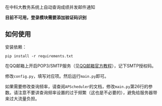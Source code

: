 在中科大教务系统上自动查询成绩并发邮件通知

**目前不可用，登录模块需要添加验证码识别**

## 如何使用

安装依赖：
```
pip install -r requirements.txt
```

在QQ邮箱上开启POP3/SMTP服务（见[QQ邮箱官方教程](https://service.mail.qq.com/cgi-bin/help?subtype=1&no=166&id=28)），记下SMTP授权码。

修改`config.py`，填写对应项。然后运行`main.py`即可。

如果需要修改查询频率，请查阅`APScheduler`的文档，修改`main.py`第26行的参数。请注意不要讲查询频率设置的过于频繁（这也是不必要的），避免给服务器带来过大流量负担。
